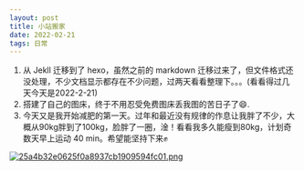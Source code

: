 ```yaml
---
layout: post
title: 小站搬家
date: 2022-02-21
tags: 日常
---
```


1. 从 Jekll 迁移到了 hexo，虽然之前的 markdown 迁移过来了，但文件格式还没处理，不少文档显示都存在不少问题，过两天看看整理下。。。(看看得过几天今天是2022-2-21)
2. 搭建了自己的图床，终于不用忍受免费图床丢我图的苦日子了😄.
3. 今天又是我开始减肥的第一天。过年和最近没有规律的作息让我胖了不少，大概从90kg胖到了100kg，脸胖了一圈，淦！看看我多久能瘦到80kg，计划奇数天早上运动 40 min。希望能坚持下来✊

[![25a4b32e0625f0a8937cb1909594fc01.png](https://image.hanblog.fun/images/2022/02/21/25a4b32e0625f0a8937cb1909594fc01.png)](https://image.hanblog.fun/image/Wrc)
